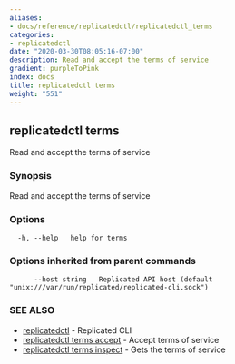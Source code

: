 ```yaml
---
aliases:
- docs/reference/replicatedctl/replicatedctl_terms
categories:
- replicatedctl
date: "2020-03-30T08:05:16-07:00"
description: Read and accept the terms of service
gradient: purpleToPink
index: docs
title: replicatedctl terms
weight: "551"
---
```


## replicatedctl terms

Read and accept the terms of service

### Synopsis

Read and accept the terms of service

### Options

```
  -h, --help   help for terms
```

### Options inherited from parent commands

```
      --host string   Replicated API host (default "unix:///var/run/replicated/replicated-cli.sock")
```

### SEE ALSO

* [replicatedctl](/api/replicatedctl/)	 - Replicated CLI
* [replicatedctl terms accept](/api/replicatedctl/replicatedctl_terms_accept/)	 - Accept terms of service
* [replicatedctl terms inspect](/api/replicatedctl/replicatedctl_terms_inspect/)	 - Gets the terms of service

